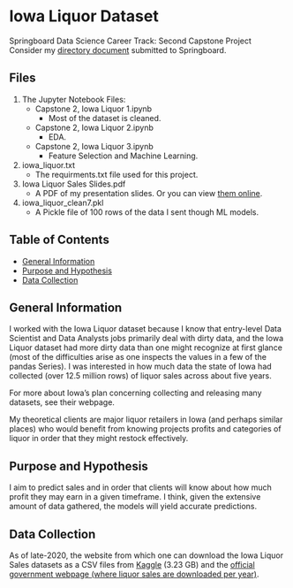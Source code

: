 # Iowa Liquor Dataset
Springboard Data Science Career Track: Second Capstone Project <br>
Consider my [directory document](https://docs.google.com/document/d/16S59blK0b-MhBfha9J6h2mi3vIbS0uO3Z3Vf3bDTovo/edit?usp=sharing) submitted to Springboard.

## Files
1. The Jupyter Notebook Files:
   * Capstone 2, Iowa Liquor 1.ipynb
      * Most of the dataset is cleaned.
   * Capstone 2, Iowa Liquor 2.ipynb
      * EDA.
   * Capstone 2, Iowa Liquor 3.ipynb
      * Feature Selection and Machine Learning.
2. iowa_liquor.txt
   * The requirments.txt file used for this project.
3. Iowa Liquor Sales Slides.pdf
   * A PDF of my presentation slides. Or you can view [them online](https://docs.google.com/presentation/d/10QPmm6pXkZ1utAHthWiA2sR6Cv4b3CBxeTGccQbO0uQ/edit?usp=sharing).
4. iowa_liquor_clean7.pkl
   * A Pickle file of 100 rows of the data I sent though ML models.

<!-- TABLE OF CONTENTS -->
## Table of Contents

* [General Information](#general-information)
* [Purpose and Hypothesis](#purpose-and-hypothesis)
* [Data Collection](#data-collection)



<!-- ABOUT THE PROJECT -->
## General Information
I worked with the Iowa Liquor dataset because I know that entry-level Data Scientist and Data Analysts jobs primarily deal with dirty data, and the Iowa Liquor dataset had more dirty data than one might recognize at first glance (most of the difficulties arise as one inspects the values in a few of the pandas Series). I was interested in how much data the state of Iowa had collected (over 12.5 million rows) of liquor sales across about five years.

For more about Iowa’s plan concerning collecting and releasing many datasets, see their webpage.

My theoretical clients are major liquor retailers in Iowa (and perhaps similar places) who would benefit from knowing projects profits and categories of liquor in order that they might restock effectively. 

## Purpose and Hypothesis
I aim to predict sales and in order that clients will know about how much profit they may earn in a given timeframe. I think, given the extensive amount of data gathered, the models will yield accurate predictions. 

## Data Collection
As of late-2020, the website from which one can download the Iowa Liquor Sales datasets as a CSV files from [Kaggle](https://www.kaggle.com/residentmario/iowa-liquor-sales) (3.23 GB) and the [official government webpage (where liquor sales are downloaded per year)](https://data.iowa.gov/Sales-Distribution/Iowa-Liquor-Sales/m3tr-qhgy).
